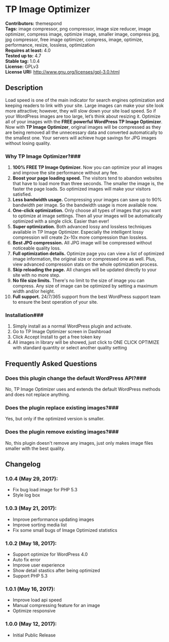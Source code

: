 # TP Image Optimizer #

**Contributors:** themespond    
**Tags:** image compressor, png compressor, image size reducer, image optimizer, compress image, optimize image, smaller image, compress jpg, jpg compressor, free image optimizer, compress, image, optimize, performance, resize, lossless, optimization    
**Requires at least:** 4.0    
**Tested up to:** 4.7    
**Stable tag:** 1.0.4    
**License:** GPLv3    
**License URI:** http://www.gnu.org/licenses/gpl-3.0.html    



## Description ##
   
Load speed is one of  the main indicator for search engines optimization and keeping readers to link with your site. Large images can make your site look more attractive; however, they will slow down your site load speed. 
So if your WordPress images are too large, let’s think about resizing it. Optimize all of your images with the **FREE powerful WordPress TP Image Optimizer**.   
Now with **TP Image Optimizer**, original images will be compressed as they are being removed all the unnecessary data and converted automatically to the smallest one. Your servers will achieve huge savings for JPG images without losing quality. 


### Why TP Image Optimizer?###

1. **100% FREE TP Image Optimizer.** Now you can optimize your all images and improve the site performance without any fee.   
2. **Boost your page loading speed.** The visitors tend to abandon websites that have to load more than three seconds. The smaller the image is, the faster the page loads. So optimized images will make your visitors satisfied. 
3. **Less bandwidth usage.** Compressing your images can save up to 90% bandwidth per image. So the bandwidth usage is more available now.   
4. **One-click optimization.** Only choose all types of images that you want to optimize at image settings. Then all your images will be automatically optimized with a single click. Easier than ever!
5. **Super optimization.** Both advanced lossy and lossless techniques available in TP Image Optimizer. Especially the intelligent lossy compression will create 2x-10x more compression than lossless.  
6. **Best JPG compression.** All JPG image will be compressed without noticeable quality loss.    
7. **Full optimization details.** Optimize page you can view a list of optimized image information, the original size or compressed one as well. Plus, view advanced compression stats on the whole optimization process.   
8. **Skip reloading the page.** All changes will be updated directly to your site with no more step.   
9. **No file size limits.** There's no limit to the size of image you can compress. Any size of image can be optimized by setting a maximum width and/or height.    
10. **Full support.** 24/7/365 support from the best WordPress support team to ensure the best operation of your site.    

### Installation###

1. Simply install as a normal WordPress plugin and activate.    
2. Go to TP Image Optimizer screen in Dashbroad    
3. Click Accept Install to get a free token key    
4. All images in library will be showed, just click to ONE CLICK OPTIMIZE with standard quantity or select another quality setting    


## Frequently Asked Questions ##

### Does this plugin change the default WordPress API?###

No, TP Image Optimizer uses and extends the default WordPress methods and does not replace anything.

### Does the plugin replace existing images?###

Yes, but only if the optimized version is smaller.

### Does the plugin remove existing images?###

No, this plugin doesn't remove any images, just only makes image files smaller with the best quality.

## Changelog ##

###  1.0.4 (May 29, 2017): ### 
* Fix bug load image for PHP 5.3
* Style log box

###  1.0.3 (May 21, 2017): ### 
* Improve performance updating images
* Improve sorting media list
* Fix some small bugs of Image Optimized statistics

### 1.0.2 (May 18, 2017): ###
* Support optimize for WordPress 4.0
* Auto fix error
* Improve user experience
* Show detail stastics after being optimized
* Support PHP 5.3

### 1.0.1 (May 16, 2017): ###
* Improve load api speed
* Manual compressing feature for an image
* Optimize responsive

### 1.0.0 (May 12, 2017): ###
* Initial Public Release